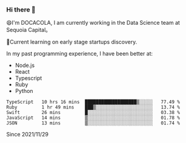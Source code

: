 ### Hi there 👋

<!--
**fengliu222/fengliu222** is a ✨ _special_ ✨ repository because its `README.md` (this file) appears on your GitHub profile.

Here are some ideas to get you started:

- 🔭 I’m currently working on ...
- 🌱 I’m currently learning ...
- 👯 I’m looking to collaborate on ...
- 🤔 I’m looking for help with ...
- 💬 Ask me about ...
- 📫 How to reach me: ...
- 😄 Pronouns: ...
- ⚡ Fun fact: ...
-->

😄I'm DOCACOLA, I am currently working in the Data Science team at Sequoia Capital。

🌱Current learning on early stage startups discovery.

In my past programming experience, I have been better at:
- Node.js
- React
- Typescript
- Ruby
- Python



<!--START_SECTION:waka-->
```text
TypeScript   10 hrs 16 mins  ███████████████████▒░░░░░   77.49 % 
Ruby         1 hr 49 mins    ███▒░░░░░░░░░░░░░░░░░░░░░   13.74 % 
Swift        26 mins         █░░░░░░░░░░░░░░░░░░░░░░░░   03.38 % 
JavaScript   14 mins         ▒░░░░░░░░░░░░░░░░░░░░░░░░   01.78 % 
JSON         13 mins         ▒░░░░░░░░░░░░░░░░░░░░░░░░   01.74 % 
```
<!--END_SECTION:waka-->
Since 2021/11/29
